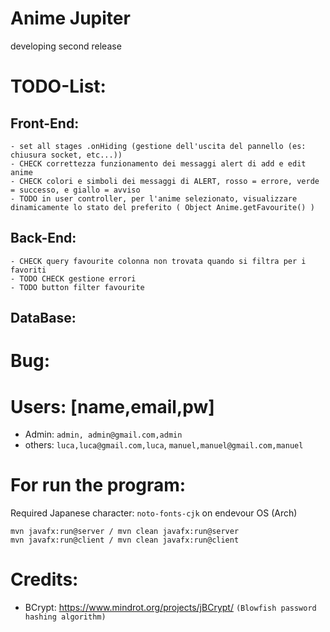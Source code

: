 # Anime Jupiter
developing second release

# TODO-List:
## Front-End:
    - set all stages .onHiding (gestione dell'uscita del pannello (es: chiusura socket, etc...))
    - CHECK correttezza funzionamento dei messaggi alert di add e edit anime
    - CHECK colori e simboli dei messaggi di ALERT, rosso = errore, verde = successo, e giallo = avviso
    - TODO in user controller, per l'anime selezionato, visualizzare dinamicamente lo stato del preferito ( Object Anime.getFavourite() )
    
## Back-End:
    - CHECK query favourite colonna non trovata quando si filtra per i favoriti
    - TODO CHECK gestione errori
    - TODO button filter favourite
## DataBase:
    


# Bug:


# Users: [name,email,pw]
- Admin: `admin, admin@gmail.com,admin`
- others: `luca,luca@gmail.com,luca`,
         `manuel,manuel@gmail.com,manuel`


# For run the program: 

Required Japanese character: `noto-fonts-cjk` on endevour OS (Arch)

```
mvn javafx:run@server / mvn clean javafx:run@server
mvn javafx:run@client / mvn clean javafx:run@client 
```

# Credits:
- BCrypt: https://www.mindrot.org/projects/jBCrypt/  `(Blowfish password hashing algorithm)`

